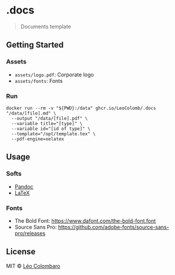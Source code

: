 # .docs

> Documents template

## Getting Started

### Assets

* `assets/logo.pdf`: Corporate logo
* `assets/fonts`: Fonts

### Run

```shell
docker run --rm -v "${PWD}:/data" ghcr.io/LeoColomb/.docs "/data/[file].md" \
  --output "/data/[file].pdf" \
  --variable title="[type]" \
  --variable id="[id of type]" \
  --template="/opt/template.tex" \
  --pdf-engine=xelatex
```

## Usage

### Softs

* [Pandoc](https://pandoc.org/)
* [LaTeX](https://www.latex-project.org/)

### Fonts

* The Bold Font: https://www.dafont.com/the-bold-font.font
* Source Sans Pro: https://github.com/adobe-fonts/source-sans-pro/releases

## License

MIT © [Léo Colombaro](https://colombaro.fr)
